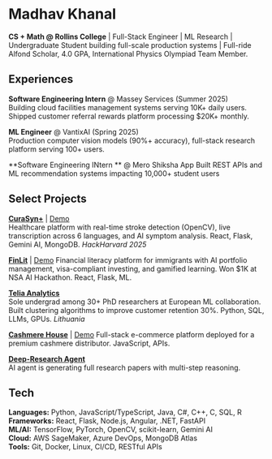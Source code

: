 # Madhav Khanal

**CS + Math @ Rollins College** | Full-Stack Engineer | ML Research |
Undergraduate Student building full-scale production systems | Full-ride Alfond Scholar, 4.0 GPA, International Physics Olympiad Team Member.

## Experiences

**Software Engineering Intern** @ Massey Services (Summer 2025)  
Building cloud facilities management systems serving 10K+ daily users. Shipped customer referral rewards platform processing $20K+ monthly.

**ML Engineer** @ VantixAI (Spring 2025)  
Production computer vision models (90%+ accuracy), full-stack research platform serving 100+ users.

**Software Engineering INtern ** @ Mero Shiksha App
Built REST APIs and ML recommendation systems impacting 10,000+ student users

## Select Projects

**[CuraSyn+](https://github.com/actionproject-madhav/HackHarvard)** | [Demo](https://curasyn.onrender.com)  
Healthcare platform with real-time stroke detection (OpenCV), live transcription across 6 languages, and AI symptom analysis. React, Flask, Gemini AI, MongoDB. *HackHarvard 2025*

**[FinLit](https://github.com/actionproject-madhav/NSAhack)**  | [Demo](https://finlit-uyv5.onrender.com)
Financial literacy platform for immigrants with AI portfolio management, visa-compliant investing, and gamified learning. Won $1K at NSA AI Hackathon. React, Flask, ML.

**[Telia Analytics](https://github.com/actionproject-madhav/Telia_Analytics_Workshop)**  
Sole undergrad among 30+ PhD researchers at European ML collaboration. Built clustering algorithms to improve customer retention 30%. Python, SQL, LLMs, GPUs. *Lithuania*

**[Cashmere House](https://github.com/actionproject-madhav/Cashmere-House-Website)**  | [Demo](https://website-cashmere-house-of-nepal-frontend-b3rr.onrender.com/)
Full-stack e-commerce platform deployed for a premium cashmere distributor. JavaScript, APIs.

**[Deep-Research Agent](https://github.com/actionproject-madhav/Deep-Research)**  
AI agent is generating full research papers with multi-step reasoning. 


## Tech
**Languages:** Python, JavaScript/TypeScript, Java, C#, C++, C, SQL, R  
**Frameworks:** React, Flask, Node.js, Angular, .NET, FastAPI  
**ML/AI:** TensorFlow, PyTorch, OpenCV, scikit-learn, Gemini AI  
**Cloud:** AWS SageMaker, Azure DevOps, MongoDB Atlas  
**Tools:** Git, Docker, Linux, CI/CD, RESTful APIs


